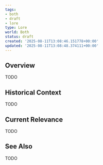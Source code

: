 ```yaml
---
tags:
- both
- draft
- lore
type: Lore
world: Both
status: draft
created: '2025-08-11T13:08:46.151778+00:00'
updated: '2025-08-11T13:08:48.374111+00:00'
---
```



## Overview

TODO
## Historical Context

TODO
## Current Relevance

TODO
## See Also

TODO

